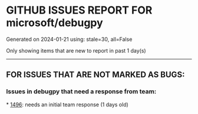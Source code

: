 
# GITHUB ISSUES REPORT FOR microsoft/debugpy


Generated on 2024-01-21 using: stale=30, all=False


Only showing items that are new to report in past 1 day(s)


---

## FOR ISSUES THAT ARE NOT MARKED AS BUGS:


### Issues in debugpy that need a response from team:


\* [1496](https://github.com/microsoft/debugpy/issues/1496 "Python 3.12 runs much slower than Python 3.11"): needs an initial team response (1 days old)
